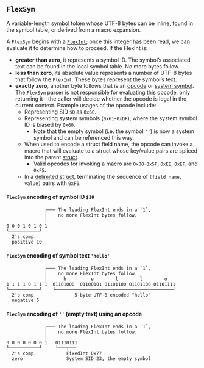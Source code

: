 ## `FlexSym`

A variable-length symbol token whose UTF-8 bytes can be inline, found in the symbol table, or derived from a macro
expansion.

A `FlexSym` begins with a [`FlexInt`](#flexint); once this integer has been read, we can evaluate it to determine how to proceed. If the FlexInt is:

* **greater than zero**, it represents a symbol ID. The symbol’s associated text can be found in the local symbol table.
No more bytes follow.
* **less than zero**, its absolute value represents a number of UTF-8 bytes that follow the `FlexInt`. These bytes
represent the symbol’s text.
* **exactly zero**, another byte follows that is an [opcode](../opcodes.md)
or [system symbol](../../modules/system_module.md#system-symbols). The `FlexSym` parser is not responsible for
evaluating this opcode, only returning it—the caller will decide whether the opcode is legal in the current context.
Example usages of the opcode include:
  * Representing SID `$0` as `0x60`.
  * Representing system symbols (`0x61`-`0xDF`), where the system symbol ID is biased by `0x60`.
    * Note that the empty symbol (i.e. the symbol `''`) is now a system symbol and can be referenced this way.
  * When used to encode a struct field name, the opcode can invoke a macro that will evaluate to a struct whose key/value
pairs are spliced into the parent [struct](../values/struct.md).
    * Valid opcodes for invoking a macro are `0x00`-`0x5F`, `0xEE`, `0xEF`, and `0xF5`.
  * In a [delimited struct](../values/struct.md#delimited-encoding), terminating the sequence of `(field name, value)` pairs with `0xF0`.

#### `FlexSym` encoding of symbol ID `$10`
```
              ┌─── The leading FlexInt ends in a `1`,
              │    no more FlexInt bytes follow.
              │
0 0 0 1 0 1 0 1
└─────┬─────┘
  2's comp.
  positive 10
```

#### `FlexSym` encoding of symbol text `'hello'`
```
              ┌─── The leading FlexInt ends in a `1`,
              │    no more FlexInt bytes follow.
              │      h         e        l        l        o
1 1 1 1 0 1 1 1  01101000  01100101 01101100 01101100 01101111
└─────┬─────┘    └─────────────────────┬─────────────────────┘
  2's comp.              5-byte UTF-8 encoded "hello"
  negative 5
```

#### `FlexSym` encoding of `''` (empty text) using an opcode
```
              ┌─── The leading FlexInt ends in a `1`,
              │    no more FlexInt bytes follow.
              │
0 0 0 0 0 0 0 1   01110111
└─────┬─────┘     └───┬──┘
  2's comp.           FixedInt 0x77
  zero                System SID 23, the empty symbol
```
